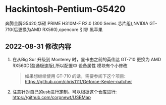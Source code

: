 # Hackintosh-Pentium-G5420
奔腾金牌G5420,华硕 PRIME H310M-F R2.0 (300 Series 芯片组),NVIDIA GT-710(后更换为AMD RX560),opencore 引导 黑苹果

## 2022-08-31 修改内容

1. 在从Big Sur 升级到 Monterey 时，显卡由之前的英伟达 GT-710 更换为 AMD RX560D(盈通极速版),所以配置中 设备属性 模块有个小修改
    > 如果想继续使用 GT-710 的话，需要参阅下这个项目: https://github.com/chris1111/Geforce-Kepler-patcher
2. 注意针对自己的usb进行定制。可以根据这个仓库进行: https://github.com/corpnewt/USBMap